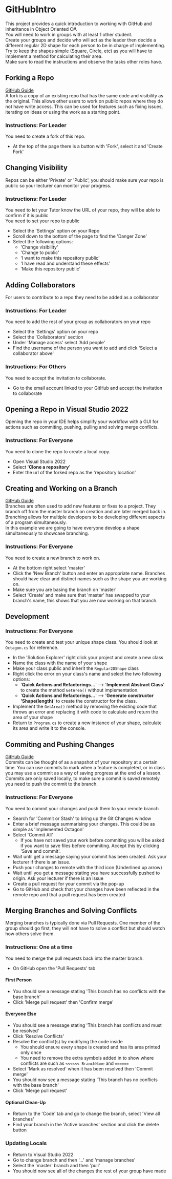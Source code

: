 # GitHubIntro

This project provides a quick introduction to working with GitHub and inheritance in Object Oriented C#.  
You will need to work in groups with at least 1 other student.  
Create your groups and decide who will act as the leader then decide a different regular 2D shape for each person to be in charge of implementing. Try to keep the shapes simple (Square, Circle, etc) as you will have to implement a method for calculating their area.  
Make sure to read the instructions and observe the tasks other roles have.


## Forking a Repo
[GitHub Guide](https://docs.github.com/en/get-started/quickstart/fork-a-repo)  
A fork is a copy of an existing repo that has the same code and visibility as the original. This allows other users to work on public repos where they do not have write access. This can be used for features such as fixing issues, iterating on ideas or using the work as a starting point.

### Instructions: For Leader
You need to create a fork of this repo.  
* At the top of the page there is a button with 'Fork', select it and 'Create Fork'


## Changing Visibility
Repos can be either 'Private' or 'Public', you should make sure your repo is public so your lecturer can monitor your progress.

### Instructions: For Leader
You need to let your Tutor know the URL of your repo, they will be able to confirm if it is public  
You need to set your repo to public
* Select the 'Settings' option on your Repo
* Scroll down to the bottom of the page to find the 'Danger Zone'
* Select the following options:
  * 'Change visibility'
  * 'Change to public'
  * 'I want to make this repository public'
  * 'I have read and understand these effects'
  * 'Make this repository public'


## Adding Collaborators
For users to contribute to a repo they need to be added as a collaborator

### Instructions: For Leader
You need to add the rest of your group as collaborators on your repo
* Select the 'Settings' option on your repo
* Select the 'Collaborators' section
* Under 'Manage access' select 'Add people'
* Find the username of the person you want to add and click 'Select a collaborator above'

### Instructions: For Others
You need to accept the invitation to collaborate.
* Go to the email account linked to your GitHub and accept the invitation to collaborate


## Opening a Repo in Visual Studio 2022
Opening the repo in your IDE helps simplify your workflow with a GUI for actions such as commiting, pushing, pulling and solving merge conflicts.

### Instructions: For Everyone
You need to clone the repo to create a local copy.
* Open Visual Studio 2022
* Select '**Clone a repository**'
* Enter the url of the forked repo as the 'repository location'


## Creating and Working on a Branch
[GitHub Guide](https://docs.github.com/en/pull-requests/collaborating-with-pull-requests/proposing-changes-to-your-work-with-pull-requests/about-branches)  
Branches are often used to add new features or fixes to a project. They branch off from the master branch on creation and are later merged back in. Branching allows for multiple developers to be developing different aspects of a program simultaneously.  
In this example we are going to have everyone develop a shape simultaneously to showcase branching.

### Instructions: For Everyone
You need to create a new branch to work on.
* At the bottom right select 'master'
* Click the 'New Branch' button and enter an appropriate name. Branches should have clear and distinct names such as the shape you are working on.
* Make sure you are basing the branch on 'master'
* Select 'Create' and make sure that 'master' has swapped to your branch's name, this shows that you are now working on that branch.

## Development
### Instructions: For Everyone
You need to create and test your unique shape class. You should look at `Octagon.cs` for reference.
* In the 'Solution Explorer' right click your project and create a new class
* Name the class with the name of your shape
* Make your class public and inherit the `Regular2DShape` class
* Right click the error on your class's name and select the two following options:
  * '**Quick Actions and Refactorings...**' --> '**Implement Abstract Class**' to create the method `GetArea()` without implementation.
  * '**Quick Actions and Refactorings...**' --> '**Generate constructor 'Shape(length)**' to create the constructor for the class.
* Implement the `GetArea()` method by removing the existing code that throws an error and replacing it with code to calculate and return the area of your shape
* Return to `Program.cs` to create a new instance of your shape, calculate its area and write it to the console.

## Commiting and Pushing Changes
[GitHub Guide](https://github.com/git-guides/git-commit)  
Commits can be thought of as a snapshot of your repository at a certain time. You can use commits to mark when a feature is completed, or in class you may use a commit as a way of saving progress at the end of a lesson. Commits are only saved locally, to make sure a commit is saved remotely you need to push the commit to the branch.

### Instructions: For Everyone
You need to commit your changes and push them to your remote branch
* Search for 'Commit or Stash' to bring up the Git Changes window
* Enter a brief message summarising your changes. This could be as simple as 'Implemented Octagon'
* Select 'Commit All'
  * If you have not saved your work before commiting you will be asked if you want to save files before commiting. Accept this by clicking 'Save and commit'.
* Wait until get a message saying your commit has been created. Ask your lecturer if there is an issue.
* Push your changes to remote with the third icon (Underlined up arrow)
* Wait until you get a message stating you have successfully pushed to origin. Ask your lecturer if there is an issue
* Create a pull request for your commit via the pop-up
* Go to GitHub and check that your changes have been reflected in the remote repo and that a pull request has been created

## Merging Branches and Solving Conflicts
Merging branches is typically done via Pull Requests. One member of the group should go first, they will not have to solve a conflict but should watch how others solve them.

### Instructions: One at a time
You need to merge the pull requests back into the master branch.
* On GitHub open the 'Pull Requests' tab

#### First Person
* You should see a message stating 'This branch has no conflicts with the base branch'
* Click 'Merge pull request' then 'Confirm merge'

#### Everyone Else
* You should see a message stating 'This branch has conflicts and must be resolved'
* Click 'Resolve Conflicts'
* Resolve the conflict(s) by modifying the code inside
  * You should ensure every shape is created and has its area printed only once
  * You need to remove the extra symbols added in to show where conflicts are such as `<<<<<< BranchName` and `======`
* Select 'Mark as resolved' when it has been resolved then 'Commit merge'
* You should now see a message stating 'This branch has no conflicts with the base branch'
* Click 'Merge pull request'
  
#### Optional Clean-Up
* Return to the 'Code' tab and go to change the branch, select 'View all branches'
* Find your branch in the 'Active branches' section and click the delete button

### Updating Locals
* Return to Visual Studio 2022
* Go to change branch and then '...' and 'manage branches'
* Select the 'master' branch and then 'pull'
* You should now see all of the changes the rest of your group have made
